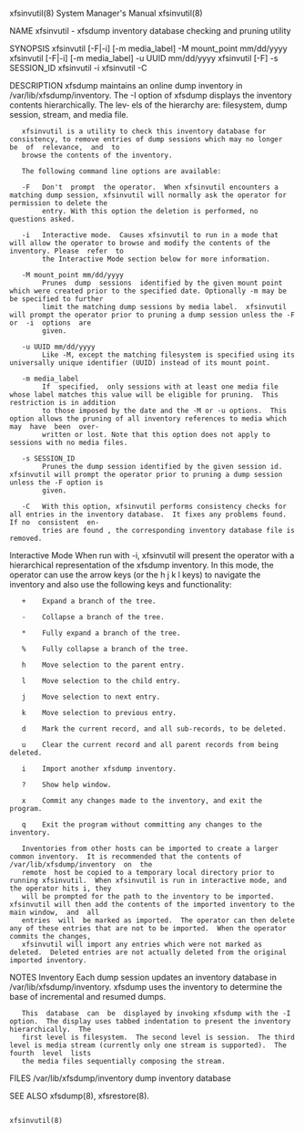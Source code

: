 xfsinvutil(8)                                                          System Manager's Manual                                                         xfsinvutil(8)

NAME
       xfsinvutil - xfsdump inventory database checking and pruning utility

SYNOPSIS
       xfsinvutil [-F|-i] [-m media_label] -M mount_point mm/dd/yyyy
       xfsinvutil [-F|-i] [-m media_label] -u UUID mm/dd/yyyy
       xfsinvutil [-F] -s SESSION_ID
       xfsinvutil -i
       xfsinvutil -C

DESCRIPTION
       xfsdump maintains an online dump inventory in /var/lib/xfsdump/inventory.  The -I option of xfsdump displays the inventory contents hierarchically.  The lev‐
       els of the hierarchy are: filesystem, dump session, stream, and media file.

       xfsinvutil is a utility to check this inventory database for consistency, to remove entries of dump sessions which may no longer  be  of  relevance,  and  to
       browse the contents of the inventory.

       The following command line options are available:

       -F   Don't  prompt  the operator.  When xfsinvutil encounters a matching dump session, xfsinvutil will normally ask the operator for permission to delete the
            entry. With this option the deletion is performed, no questions asked.

       -i   Interactive mode.  Causes xfsinvutil to run in a mode that will allow the operator to browse and modify the contents of the inventory. Please  refer  to
            the Interactive Mode section below for more information.

       -M mount_point mm/dd/yyyy
            Prunes  dump  sessions  identified by the given mount point which were created prior to the specified date. Optionally -m may be be specified to further
            limit the matching dump sessions by media label.  xfsinvutil will prompt the operator prior to pruning a dump session unless the -F or  -i  options  are
            given.

       -u UUID mm/dd/yyyy
            Like -M, except the matching filesystem is specified using its universally unique identifier (UUID) instead of its mount point.

       -m media_label
            If  specified,  only sessions with at least one media file whose label matches this value will be eligible for pruning.  This restriction is in addition
            to those imposed by the date and the -M or -u options.  This option allows the pruning of all inventory references to media which may  have  been  over‐
            written or lost. Note that this option does not apply to sessions with no media files.

       -s SESSION_ID
            Prunes the dump session identified by the given session id.  xfsinvutil will prompt the operator prior to pruning a dump session unless the -F option is
            given.

       -C   With this option, xfsinvutil performs consistency checks for all entries in the inventory database.  It fixes any problems found. If no  consistent  en‐
            tries are found , the corresponding inventory database file is removed.

   Interactive Mode
       When  run  with -i, xfsinvutil will present the operator with a hierarchical representation of the xfsdump inventory.  In this mode, the operator can use the
       arrow keys (or the h j k l keys) to navigate the inventory and also use the following keys and functionality:

       +    Expand a branch of the tree.

       -    Collapse a branch of the tree.

       *    Fully expand a branch of the tree.

       %    Fully collapse a branch of the tree.

       h    Move selection to the parent entry.

       l    Move selection to the child entry.

       j    Move selection to next entry.

       k    Move selection to previous entry.

       d    Mark the current record, and all sub-records, to be deleted.

       u    Clear the current record and all parent records from being deleted.

       i    Import another xfsdump inventory.

       ?    Show help window.

       x    Commit any changes made to the inventory, and exit the program.

       q    Exit the program without committing any changes to the inventory.

       Inventories from other hosts can be imported to create a larger common inventory.  It is recommended that the contents of /var/lib/xfsdump/inventory  on  the
       remote  host be copied to a temporary local directory prior to running xfsinvutil.  When xfsinvutil is run in interactive mode, and the operator hits i, they
       will be prompted for the path to the inventory to be imported.  xfsinvutil will then add the contents of the imported inventory to the main window,  and  all
       entries  will  be marked as imported.  The operator can then delete any of these entries that are not to be imported.  When the operator commits the changes,
       xfsinvutil will import any entries which were not marked as deleted.  Deleted entries are not actually deleted from the original imported inventory.

NOTES
   Inventory
       Each dump session updates an inventory database in /var/lib/xfsdump/inventory.  xfsdump uses the inventory to determine the base of incremental  and  resumed
       dumps.

       This  database  can  be  displayed by invoking xfsdump with the -I option.  The display uses tabbed indentation to present the inventory hierarchically.  The
       first level is filesystem.  The second level is session.  The third level is media stream (currently only one stream is supported).  The fourth  level  lists
       the media files sequentially composing the stream.

FILES
       /var/lib/xfsdump/inventory
                                dump inventory database

SEE ALSO
       xfsdump(8), xfsrestore(8).

                                                                                                                                                       xfsinvutil(8)
